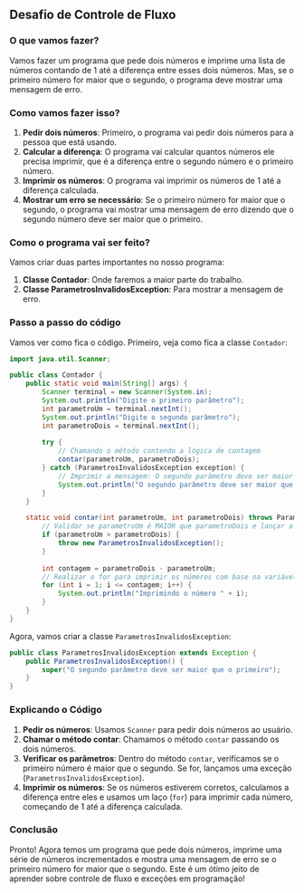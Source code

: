 ## Desafio de Controle de Fluxo

### O que vamos fazer?

Vamos fazer um programa que pede dois números e imprime uma lista de números contando de 1 até a diferença entre esses dois números. Mas, se o primeiro número for maior que o segundo, o programa deve mostrar uma mensagem de erro.

### Como vamos fazer isso?

1. **Pedir dois números**: Primeiro, o programa vai pedir dois números para a pessoa que está usando.
2. **Calcular a diferença**: O programa vai calcular quantos números ele precisa imprimir, que é a diferença entre o segundo número e o primeiro número.
3. **Imprimir os números**: O programa vai imprimir os números de 1 até a diferença calculada.
4. **Mostrar um erro se necessário**: Se o primeiro número for maior que o segundo, o programa vai mostrar uma mensagem de erro dizendo que o segundo número deve ser maior que o primeiro.

### Como o programa vai ser feito?

Vamos criar duas partes importantes no nosso programa:

1. **Classe Contador**: Onde faremos a maior parte do trabalho.
2. **Classe ParametrosInvalidosException**: Para mostrar a mensagem de erro.

### Passo a passo do código

Vamos ver como fica o código. Primeiro, veja como fica a classe `Contador`:

```java
import java.util.Scanner;

public class Contador {
    public static void main(String[] args) {
        Scanner terminal = new Scanner(System.in);
        System.out.println("Digite o primeiro parâmetro");
        int parametroUm = terminal.nextInt();
        System.out.println("Digite o segundo parâmetro");
        int parametroDois = terminal.nextInt();
        
        try {
            // Chamando o método contendo a lógica de contagem
            contar(parametroUm, parametroDois);
        } catch (ParametrosInvalidosException exception) {
            // Imprimir a mensagem: O segundo parâmetro deve ser maior que o primeiro
            System.out.println("O segundo parâmetro deve ser maior que o primeiro");
        }
    }

    static void contar(int parametroUm, int parametroDois) throws ParametrosInvalidosException {
        // Validar se parametroUm é MAIOR que parametroDois e lançar a exceção
        if (parametroUm > parametroDois) {
            throw new ParametrosInvalidosException();
        }
        
        int contagem = parametroDois - parametroUm;
        // Realizar o for para imprimir os números com base na variável contagem
        for (int i = 1; i <= contagem; i++) {
            System.out.println("Imprimindo o número " + i);
        }
    }
}
```

Agora, vamos criar a classe `ParametrosInvalidosException`:

```java
public class ParametrosInvalidosException extends Exception {
    public ParametrosInvalidosException() {
        super("O segundo parâmetro deve ser maior que o primeiro");
    }
}
```

### Explicando o Código

1. **Pedir os números**: Usamos `Scanner` para pedir dois números ao usuário.
2. **Chamar o método contar**: Chamamos o método `contar` passando os dois números.
3. **Verificar os parâmetros**: Dentro do método `contar`, verificamos se o primeiro número é maior que o segundo. Se for, lançamos uma exceção (`ParametrosInvalidosException`).
4. **Imprimir os números**: Se os números estiverem corretos, calculamos a diferença entre eles e usamos um laço (`for`) para imprimir cada número, começando de 1 até a diferença calculada.

### Conclusão

Pronto! Agora temos um programa que pede dois números, imprime uma série de números incrementados e mostra uma mensagem de erro se o primeiro número for maior que o segundo. Este é um ótimo jeito de aprender sobre controle de fluxo e exceções em programação!